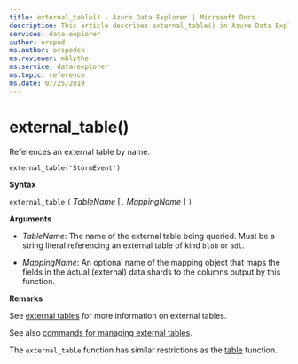 ```yaml
---
title: external_table() - Azure Data Explorer | Microsoft Docs
description: This article describes external_table() in Azure Data Explorer.
services: data-explorer
author: orspod
ms.author: orspodek
ms.reviewer: mblythe
ms.service: data-explorer
ms.topic: reference
ms.date: 07/25/2019
---
```

# external_table()

References an external table by name.

```kusto
external_table('StormEvent')
```

**Syntax**

`external_table` `(` *TableName* [`,` *MappingName* ] `)`

**Arguments**

* *TableName*: The name of the external table being queried.
  Must be a string literal referencing an external table of kind
  `blob` or `adl`. <!-- TODO: Document data formats supported -->

* *MappingName*: An optional name of the mapping object that maps the
  fields in the actual (external) data shards to the columns output
  by this function.

**Remarks**

See [external tables](schema-entities/externaltables.md) for more information
on external tables.

See also [commands for managing external tables](../management/externaltables.md).

The `external_table` function has similar restrictions
as the [table](tablefunction.md) function.